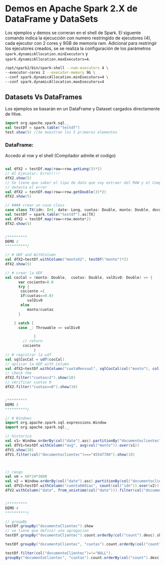 # Demos en Apache Spark 2.X de DataFrame y DataSets

Los ejemplos y demos se correran en el shell de Spark. El siguente comando indica la ejecucción con numero restringido de ejecutores (4), cada ejecutor con 2 cores y 9GB de memoria ram. Adicional para restringir los ejecutores creados, se se realiza la configuración de los parámetros `spark.dynamicAllocation.minExecutors` y `spark.dynamicAllocation.maxExecutors=4`.
```sh
/opt/spark2/bin/spark-shell --num-executors 4 \ 
--executor-cores 2 --executor-memory 9G \
--conf spark.dynamicAllocation.minExecutors=4 \
--conf spark.dynamicAllocation.maxExecutors=4
```

## Datasets Vs DataFrames

Los ejemplos se basarán en un DataFrame y Dataset cargados directamente de Hive.

```scala
import org.apache.spark.sql._
val testDf = spark.table("testdf")
test.show(5) //Se muestran los 5 primeros elementos
```
### DataFrame:
Accedo al row y el shell (Compilador admite el codigo)
```scala

val dfX2 = testDf.map(row=>row.getLong(3)*2)
// Al Ejecutar: Error!!!!
dfX2.show(5)
// Se tiene que saber el tipo de dato que voy extraer del ROW y el Compilador
// detecta el error
val dfX2 = testDf.map(row=>row.getDouble(3)*2)
dfX2.show(5)

// #### crear un case class
case class TX(idn: Int, date: Long, cuotas: Double, monto: Double, documentoclientec: String)
val testDf = spark.table("testdf").as[TX]
val dfX2 = testDf.map(row=>row.monto*2)
dfX2.show(5)


/*********
DEMO 2
**********/

// # UDF and WithColumn
val dfX2=testDf.withColumn("montoX2", testDf("monto")*2)
dfX2.show(5)

// # crear la UDF
val cocCal = (monto: Double,  cuotas: Double, valDiv0: Double) => {
      var cociente=0.0
      try {
       cociente ={
       if(cuotas==0.0)
          valDiv0
       else
          monto/cuotas
      }

    } catch {
      case _: Throwable => valDiv0

             }
        // return
        cociente
             }
// # registrar la udf
val sqlCocCal = udf(cocCal)
// aplicar la UDF with Column
val dfX2=testDf.withColumn("cuotaMensual", sqlCocCal(col("monto"), col("cuotas"), lit(0.0)))
// check the
dfX2.filter("cuotas>2").show(10)
// verificar cuotas 0
dfX2.filter("cuotas==0").show(10)


/*********
DEMO 3
**********/

// # Windows
import org.apache.spark.sql.expressions.Window
import org.apache.spark.sql._

// historica
val v1= Window.orderBy(col("date").asc).partitionBy("documentoclientec").rowsBetween(Long.MinValue, -1)
val dfV1=testDf.withColumn("avg", avg(col("monto")).over(v1))
dfV1.show(20)
dfV1.filter(col("documentoclientec")==="45547784").show(10)



// rango
val vm = 60*24*3600
val v2 = Window.orderBy(col("date").asc).partitionBy(col("documentoclientec")).rangeBetween(-vm,-1)
val dfV2=testDf.withColumn("cuenta60dias", count(col("idn")).over(v2))
dfV2.withColumn("date", from_unixtime(col("date"))).filter(col("documentoclientec")==="45547784").show(10)


/*********
DEMO 4
**********/

// groupBy
testDf.groupBy("documentoClientec").show
// se tiene que definir una agregacion
testDf.groupBy("documentoClientec").count.orderBy(col("count").desc).show(10)

testDf.groupBy("documentoClientec", "cuotas").count.orderBy(col("count").desc).show(10)

testDf.filter(col("documentoClientec")=!="NULL").
groupBy("documentoClientec", "cuotas").count.orderBy(col("count").desc).show(30)
```
